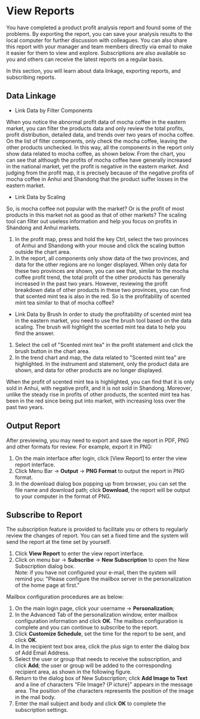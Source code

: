 # View Reports
You have completed a product profit analysis report and found some of the problems. By exporting the report, you can save your
analysis results to the local computer for further discussion with colleagues. You can also share this report
with your manager and team members directly via email to make it easier for them to view and explore. Subscriptions are also available so
you and others can receive the latest reports on a regular basis.

In this section, you will learn about data linkage, exporting reports, and subscribing reports.

## Data Linkage

* Link Data by Filter Components

When you notice the abnormal profit data of mocha coffee in the eastern market, you can filter the products data and only review
the total profits, profit distribution, detailed data, and trends over two years of mocha coffee.
On the list of filter components, only check the mocha coffee, leaving the other products unchecked. In this way, all the components in the report only show data related to mocha
coffee, as shown below.
From the chart, you can see that although the profits of mocha coffee have generally increased in the national market, yet the profit is negative in the eastern market.
And judging from the profit map, it is precisely because of the negative profits of mocha coffee in Anhui and Shandong that the product suffer losses in the eastern market.
* Link Data by Scaling

So, is mocha coffee not popular with the market? Or is the profit of most products in this market not as good as that of other markets? The scaling
tool can filter out useless information and help you focus on profits in Shandong and Anhui markets.

1. In the profit map, press and hold the key Ctrl, select the two provinces of Anhui and Shandong with your mouse and click the scaling
button outside the chart area.
2. In the report, all components only show data of the two provinces, and data for the other regions are no longer displayed.
When only data for these two provinces are shown, you can see that, similar to the mocha coffee profit trend, the total profit of the other products has generally increased in the past two
years. However, reviewing the profit breakdown data of other products in these two provinces, you can find that scented mint tea is also
in the red. So is the profitability of scented mint tea similar to that of mocha coffee?

* Link Data by Brush
In order to study the profitability of scented mint tea in the eastern market, you need to use the brush tool based on the data scaling. The brush will highlight the scented mint tea data to help you find the answer.

1. Select the cell of "Scented mint tea" in the profit statement and click the brush button in the chart area.
2. In the trend chart and map, the data related to "Scented mint tea" are highlighted. In the instrument and statement, only the product
data are shown, and data for other products are no longer displayed.

When the profit of scented mint tea is highlighted, you can find that it is only sold in Anhui, with negative profit, and it is
not sold in Shandong. Moreover, unlike the steady rise in profits of other products, the scented mint tea has been in the red
since being put into market, with increasing loss over the past two years.

## Output Report

After previewing, you may need to export and save the report in PDF, PNG and other formats for review. For example, export
it in PNG:

1. On the main interface after login, click [View Report] to enter the view report interface.<br>
2. Click Menu Bar -> **Output** -> **PNG Format** to output the report in PNG format.<br>
3. In the download dialog box popping up from browser, you can set the file name and download path; click **Download**, the report will be output to your computer in the format of
PNG.

## Subscribe to Report
The subscription feature is provided to facilitate you or others to regularly review the changes of report. You can
set a fixed time and the system will send the report at the time set by yourself.<br>

1. Click **View Report** to enter the view report interface.<br>
2. Click on menu bar -> **Subscribe** -> **New Subscription** to open the New Subscription dialog box.<br>
Note: if you have not configured your e-mail, then the system will remind you: "Please configure the mailbox
server in the personalization of the home page at first."

Mailbox configuration procedures are as below:<br>
1. On the main login page, click your username -> **Personalization**;<br>
2. In the Advanced Tab of the personalization window, enter mailbox configuration information and click **OK**. The mailbox configuration is complete and you
can continue to subscribe to the report.<br>
3. Click **Customize Schedule**, set the time for the report to be sent, and click **OK**.<br>
4. In the recipient text box area, click the plus sign to enter the dialog box of Add Email Address.
5. Select the user or group that needs to receive the subscription, and click **Add**; the user or group will be added to the corresponding recipient area,
as shown in the following figure.<br>
6. Return to the dialog box of New Subscription; click **Add Image to Text** and a line of characters "File Image? {P
icture}" appears in the message area. The position of the characters represents the position of the image in the mail body.<br>
7. Enter the mail subject and body and click **OK** to complete the subscription settings.<br>

